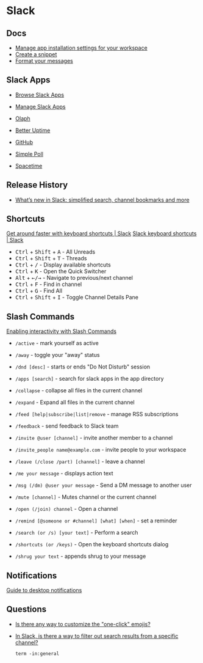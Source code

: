 # Slack

## Docs


* [Manage app installation settings for your workspace](https://app.slack.com/help/articles/222386767-Manage-app-installation-settings-for-your-workspace)
* [Create a snippet](https://slack.com/help/articles/204145658-Create-a-snippet)
* [Format your messages](https://slack.com/help/articles/202288908-Format-your-messages)

## Slack Apps

* [Browse Slack Apps](https://btvdev.slack.com/apps)
* [Manage Slack Apps](https://btvdev.slack.com/apps/manage)


* [Olaph](https://olaph.io/)
* [Better Uptime](https://betteruptime.com/slack-integration)
* [GitHub](https://slack.github.com/)
* [Simple Poll](https://simplepoll.rocks/)
* [Spacetime](https://spacetime.am/)

## Release History

* [What’s new in Slack: simplified search, channel bookmarks and more](https://slack.com/blog/productivity/whats-new-in-slack-simplified-search-channel-bookmarks)


## Shortcuts

[Get around faster with keyboard shortcuts | Slack](https://slack.com/help/articles/217626598-Get-around-faster-with-keyboard-shortcuts)
[Slack keyboard shortcuts | Slack](https://slack.com/help/articles/201374536-Slack-keyboard-shortcuts)


* <kbd>Ctrl</kbd> + <kbd>Shift</kbd> + <kbd>A</kbd> - All Unreads
* <kbd>Ctrl</kbd> + <kbd>Shift</kbd> + <kbd>T</kbd> - Threads
* <kbd>Ctrl</kbd> + <kbd>/</kbd> - Display available shortcuts
* <kbd>Ctrl</kbd> + <kbd>K</kbd> - Open the Quick Switcher
* <kbd>Alt</kbd> + <kbd>←/→</kbd> - Navigate to previous/next channel
* <kbd>Ctrl</kbd> + <kbd>F</kbd> - Find in channel
* <kbd>Ctrl</kbd> + <kbd>G</kbd> - Find All
* <kbd>Ctrl</kbd> + <kbd>Shift</kbd> + <kbd>I</kbd> - Toggle Channel Details Pane


## Slash Commands

[Enabling interactivity with Slash Commands](https://api.slack.com/interactivity/slash-commands)

* `/active` - mark yourself as active
* `/away` - toggle your "away" status
* `/dnd [desc]` - starts or ends "Do Not Disturb" session

* `/apps [search]` - search for slack apps in the app directory

* `/collapse` - collapse all files in the current channel
* `/expand` - Expand all files in the current channel

* `/feed [help|subscribe|list|remove` - manage RSS subscriptions
* `/feedback` - send feedback to Slack team

* `/invite @user [channel]` - invite another member to a channel
* `/invite_people name@example.com` - invite people to your workspace

* `/leave (/close /part) [channel]` - leave a channel
* `/me your message` - displays action text
* `/msg (/dm) @user your message` - Send a DM message to another user

* `/mute [channel]` - Mutes channel or the current channel
* `/open (/join) channel` - Open a channel

* `/remind [@someone or #channel] [what] [when]` - set a reminder
* `/search (or /s) [your text]` - Perform a search
* `/shortcuts (or /keys)` - Open the keyboard shortcuts dialog

* `/shrug your text` - appends shrug to your message



## Notifications

[Guide to desktop notifications](https://slack.com/help/articles/201355156-Guide-to-desktop-notifications#windows-1)


## Questions

* [Is there any way to customize the "one-click" emojis?](https://www.reddit.com/r/Slack/comments/jcaa35/)

* [In Slack, is there a way to filter out search results from a specific channel?](https://webapps.stackexchange.com/q/122789/38656)

  ```none
  term -in:general
  ```
